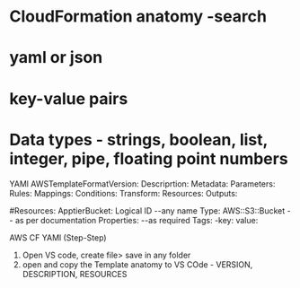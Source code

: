 # CloudFormation anatomy -search

# yaml or json
# key-value pairs
# Data types - strings, boolean, list, integer, pipe, floating point numbers

YAMl
AWSTemplateFormatVersion:
Descriprtion:
Metadata:
Parameters:
Rules:
Mappings:
Conditions:
Transform:
Resources:
Outputs:

#Resources:
 ApptierBucket:  Logical ID --any name
  Type: AWS::S3::Bucket -- as per documentation
  Properties: --as required
  Tags: 
    -key: 
    value:

AWS CF YAMl (Step-Step)
1. Open VS code, create file> save in any folder
2. open and copy the Template anatomy to VS COde - VERSION, DESCRIPTION, RESOURCES
